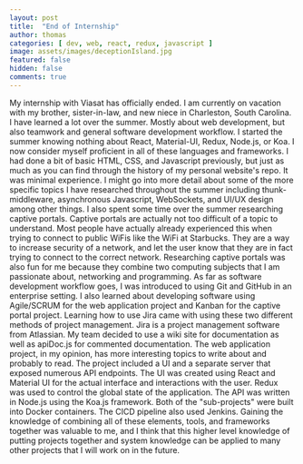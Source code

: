 ```yaml
---
layout: post
title:  "End of Internship"
author: thomas
categories: [ dev, web, react, redux, javascript ]
image: assets/images/deceptionIsland.jpg
featured: false
hidden: false
comments: true
---
```

My internship with Viasat has officially ended. I am currently on vacation with my brother, sister-in-law, and new niece in Charleston, South Carolina. I have learned a lot over the summer. Mostly about web development, but also teamwork and general software development workflow.
I started the summer knowing nothing about React, Material-UI, Redux, Node.js, or Koa. I now consider myself proficient in all of these languages and frameworks. I had done a bit of basic HTML, CSS, and Javascript previously, but just as much as you can find through the history of my personal website's repo. It was minimal experience. I might go into more detail about some of the more specific topics I have researched throughout the summer including thunk-middleware, asynchronous Javascript, WebSockets, and UI/UX design among other things.
I also spent some time over the summer researching captive portals. Captive portals are actually not too difficult of a topic to understand. Most people have actually already experienced this when trying to connect to public WiFis like the WiFi at Starbucks. They are a way to increase security of a network, and let the user know that they are in fact trying to connect to the correct network. Researching captive portals was also fun for me because they combine two computing subjects that I am passionate about, networking and programming.
As far as software development workflow goes, I was introduced to using Git and GitHub in an enterprise setting. I also learned about developing software using Agile/SCRUM for the web application project and Kanban for the captive portal project. Learning how to use Jira came with using these two different methods of project management. Jira is a project management software from Atlassian. My team decided to use a wiki site for documentation as well as apiDoc.js for commented documentation.
The web application project, in my opinion, has more interesting topics to write about and probably to read. The project included a UI and a separate server that exposed numerous API endpoints. The UI was created using React and Material UI for the actual interface and interactions with the user. Redux was used to control the global state of the application. The API was written in Node.js using the Koa.js framework. Both of the "sub-projects" were built into Docker containers. The CICD pipeline also used Jenkins. Gaining the knowledge of combining all of these elements, tools, and frameworks together was valuable to me, and I think that this higher level knowledge of putting projects together and system knowledge can be applied to many other projects that I will work on in the future.
